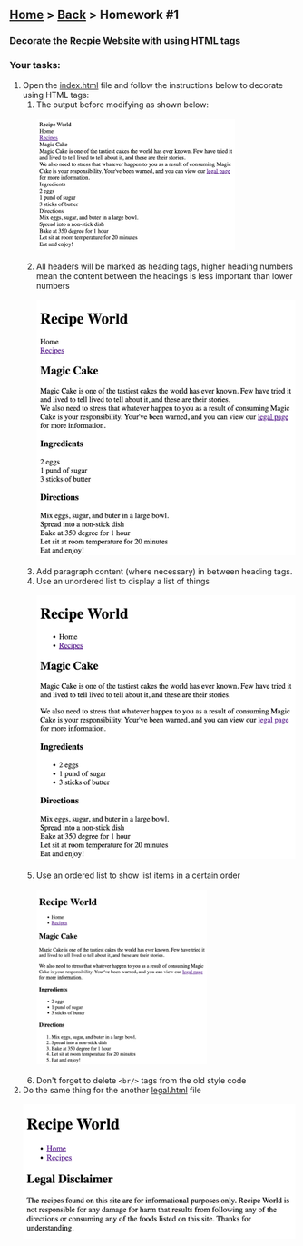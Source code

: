 ## [Home](../../../README.md) > [Back](../lesson.md) > Homework #1

### Decorate the Recpie Website with using HTML tags

### Your tasks:

1. Open the [index.html](index.html) file and follow the instructions below to decorate using HTML tags:
   1. The output before modifying as shown below:
      <br/><br/><img width="350" src="img_4.png"/><br/><br/>
   2. All headers will be marked as heading tags, higher heading numbers mean the content between the headings is less important than lower numbers
      <br/><br/><img src="img_1.png" width="512"/><br/><br/>
   3. Add paragraph content (where necessary) in between heading tags.
   4. Use an unordered list to display a list of things
      <br/><br/><img src="img_2.png" width="512"/><br/><br/>
   5. Use an ordered list to show list items in a certain order
      <br/><br/><img src="img_3.png" width="300"/><br/><br/>
   6. Don't forget to delete `<br/>` tags from the old style code
2. Do the same thing for the another [legal.html](legal.html) file
   <br/><br/><img src="img_5.png" width="512"/><br/><br/>
